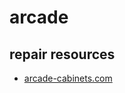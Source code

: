 # arcade

## repair resources

- [arcade-cabinets.com](http://www.arcade-cabinets.com/resources.shtml)
